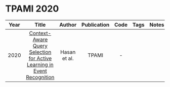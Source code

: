 # TPAMI 2020

| Year |                                                         Title                                                          |    Author    | Publication | Code | Tags | Notes |
|:----:|:----------------------------------------------------------------------------------------------------------------------:|:------------:|:-----------:|:----:|:----:|:-----:|
| 2020 | [Context-Aware Query Selection for Active Learning in Event Recognition](https://ieeexplore.ieee.org/document/8515073) | Hasan et al. |    TPAMI    |  -   |      |       |
